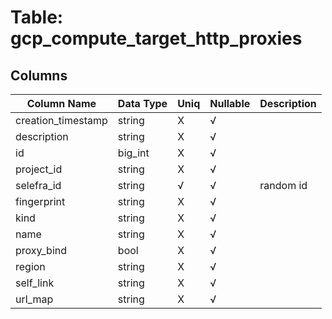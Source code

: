 # Table: gcp_compute_target_http_proxies

## Columns 

|  Column Name   |  Data Type  | Uniq | Nullable | Description | 
|  ----  | ----  | ----  | ----  | ---- | 
| creation_timestamp | string | X | √ |  | 
| description | string | X | √ |  | 
| id | big_int | X | √ |  | 
| project_id | string | X | √ |  | 
| selefra_id | string | √ | √ | random id | 
| fingerprint | string | X | √ |  | 
| kind | string | X | √ |  | 
| name | string | X | √ |  | 
| proxy_bind | bool | X | √ |  | 
| region | string | X | √ |  | 
| self_link | string | X | √ |  | 
| url_map | string | X | √ |  | 


